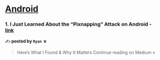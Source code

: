 
<h1><a href=https://medium.com/tag/android/recommended target="_blank" rel="noopener noreferrer">Android</a></h1>
<h3>1. I Just Learned About the “Pixnapping” Attack on Android - <a href="https://callmeryan.medium.com/i-just-learned-about-the-pixnapping-attack-on-android-c31583a8822a?source=rss------android-5" target="_blank" rel="noopener noreferrer">link</a></h3>

✍️ **posted by `Ryan W`**

<blockquote>Here’s What I Found & Why It Matters
Continue reading on Medium »</blockquote>

